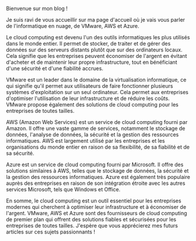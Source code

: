 Bienvenue sur mon blog ! 

Je suis ravi de vous accueillir sur ma page d'accueil où je vais vous parler de l'informatique en nuage, de VMware, AWS et Azure.

Le cloud computing est devenu l'un des outils informatiques les plus utilisés dans le monde entier. Il permet de stocker, de traiter et de gérer des données sur des serveurs distants plutôt que sur des ordinateurs locaux. Cela signifie que les entreprises peuvent économiser de l'argent en évitant d'acheter et de maintenir leur propre infrastructure, tout en bénéficiant d'une sécurité et d'une fiabilité accrues.

VMware est un leader dans le domaine de la virtualisation informatique, ce qui signifie qu'il permet aux utilisateurs de faire fonctionner plusieurs systèmes d'exploitation sur un seul ordinateur. Cela permet aux entreprises d'optimiser l'utilisation de leur infrastructure et de réduire les coûts. VMware propose également des solutions de cloud computing pour les entreprises de toutes tailles.

AWS (Amazon Web Services) est un service de cloud computing fourni par Amazon. Il offre une vaste gamme de services, notamment le stockage de données, l'analyse de données, la sécurité et la gestion des ressources informatiques. AWS est largement utilisé par les entreprises et les organisations du monde entier en raison de sa flexibilité, de sa fiabilité et de sa sécurité.

Azure est un service de cloud computing fourni par Microsoft. Il offre des solutions similaires à AWS, telles que le stockage de données, la sécurité et la gestion des ressources informatiques. Azure est également très populaire auprès des entreprises en raison de son intégration étroite avec les autres services Microsoft, tels que Windows et Office.

En somme, le cloud computing est un outil essentiel pour les entreprises modernes qui cherchent à optimiser leur infrastructure et à économiser de l'argent. VMware, AWS et Azure sont des fournisseurs de cloud computing de premier plan qui offrent des solutions fiables et sécurisées pour les entreprises de toutes tailles. J'espère que vous apprécierez mes futurs articles sur ces sujets passionnants !
